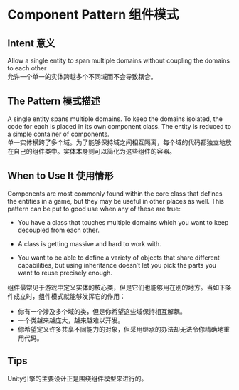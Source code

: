 # Component Pattern 组件模式

## Intent 意义

Allow a single entity to span multiple domains without coupling the domains to each other
<br>
允许一个单一的实体跨越多个不同域而不会导致耦合。



## The Pattern 模式描述

A single entity spans multiple domains. To keep the domains isolated, the code for each is placed in its own component class. The entity is reduced to a simple container of components.
<br>
单一实体横跨了多个域。为了能够保持域之间相互隔离，每个域的代码都独立地放在自己的组件类中。实体本身则可以简化为这些组件的容器。




## When to Use It 使用情形

Components are most commonly found within the core class that defines the entities in a game, but they may be useful in other places as well. This pattern can be put to good use when any of these are true:

- You have a class that touches multiple domains which you want to keep decoupled from each other.

- A class is getting massive and hard to work with.

- You want to be able to define a variety of objects that share different capabilities, but using inheritance doesn’t let you pick the parts you want to reuse precisely enough.

组件最常见于游戏中定义实体的核心类，但是它们也能够用在别的地方。当如下条件成立时，组件模式就能够发挥它的作用：
- 你有一个涉及多个域的类，但是你希望这些域保持相互解耦。
- 一个类越来越庞大，越来越难以开发。
- 你希望定义许多共享不同能力的对象，但采用继承的办法却无法令你精确地重用代码。


## Tips

Unity引擎的主要设计正是围绕组件模型来进行的。
